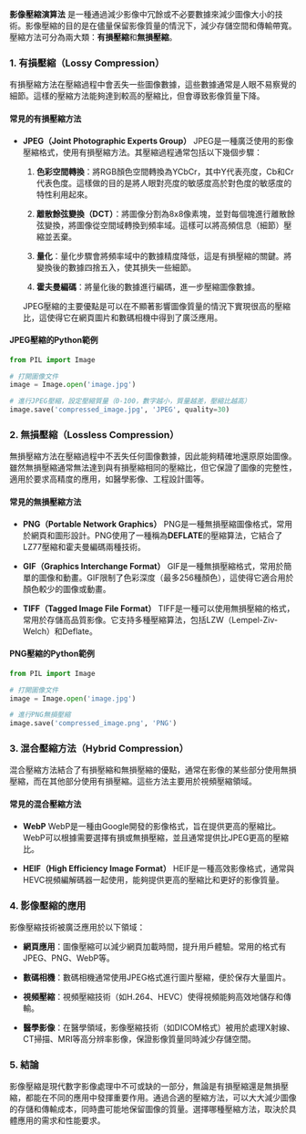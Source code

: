 **影像壓縮演算法** 是一種通過減少影像中冗餘或不必要數據來減少圖像大小的技術。影像壓縮的目的是在儘量保留影像質量的情況下，減少存儲空間和傳輸帶寬。壓縮方法可分為兩大類：**有損壓縮**和**無損壓縮**。

### 1. **有損壓縮（Lossy Compression）**

有損壓縮方法在壓縮過程中會丟失一些圖像數據，這些數據通常是人眼不易察覺的細節。這樣的壓縮方法能夠達到較高的壓縮比，但會導致影像質量下降。

#### **常見的有損壓縮方法**

- **JPEG（Joint Photographic Experts Group）**
  JPEG是一種廣泛使用的影像壓縮格式，使用有損壓縮方法。其壓縮過程通常包括以下幾個步驟：
  
  1. **色彩空間轉換**：將RGB顏色空間轉換為YCbCr，其中Y代表亮度，Cb和Cr代表色度。這樣做的目的是將人眼對亮度的敏感度高於對色度的敏感度的特性利用起來。
  
  2. **離散餘弦變換（DCT）**：將圖像分割為8x8像素塊，並對每個塊進行離散餘弦變換，將圖像從空間域轉換到頻率域。這樣可以將高頻信息（細節）壓縮並丟棄。
  
  3. **量化**：量化步驟會將頻率域中的數據精度降低，這是有損壓縮的關鍵。將變換後的數據四捨五入，使其損失一些細節。
  
  4. **霍夫曼編碼**：將量化後的數據進行編碼，進一步壓縮圖像數據。
  
  JPEG壓縮的主要優點是可以在不顯著影響圖像質量的情況下實現很高的壓縮比，這使得它在網頁圖片和數碼相機中得到了廣泛應用。

#### **JPEG壓縮的Python範例**

```python
from PIL import Image

# 打開圖像文件
image = Image.open('image.jpg')

# 進行JPEG壓縮，設定壓縮質量（0-100，數字越小，質量越差，壓縮比越高）
image.save('compressed_image.jpg', 'JPEG', quality=30)
```

### 2. **無損壓縮（Lossless Compression）**

無損壓縮方法在壓縮過程中不丟失任何圖像數據，因此能夠精確地還原原始圖像。雖然無損壓縮通常無法達到與有損壓縮相同的壓縮比，但它保證了圖像的完整性，適用於要求高精度的應用，如醫學影像、工程設計圖等。

#### **常見的無損壓縮方法**

- **PNG（Portable Network Graphics）**
  PNG是一種無損壓縮圖像格式，常用於網頁和圖形設計。PNG使用了一種稱為**DEFLATE**的壓縮算法，它結合了LZ77壓縮和霍夫曼編碼兩種技術。

- **GIF（Graphics Interchange Format）**
  GIF是一種無損壓縮格式，常用於簡單的圖像和動畫。GIF限制了色彩深度（最多256種顏色），這使得它適合用於顏色較少的圖像或動畫。

- **TIFF（Tagged Image File Format）**
  TIFF是一種可以使用無損壓縮的格式，常用於存儲高品質影像。它支持多種壓縮算法，包括LZW（Lempel-Ziv-Welch）和Deflate。

#### **PNG壓縮的Python範例**

```python
from PIL import Image

# 打開圖像文件
image = Image.open('image.jpg')

# 進行PNG無損壓縮
image.save('compressed_image.png', 'PNG')
```

### 3. **混合壓縮方法（Hybrid Compression）**

混合壓縮方法結合了有損壓縮和無損壓縮的優點，通常在影像的某些部分使用無損壓縮，而在其他部分使用有損壓縮。這些方法主要用於視頻壓縮領域。

#### **常見的混合壓縮方法**

- **WebP**
  WebP是一種由Google開發的影像格式，旨在提供更高的壓縮比。WebP可以根據需要選擇有損或無損壓縮，並且通常提供比JPEG更高的壓縮比。

- **HEIF（High Efficiency Image Format）**
  HEIF是一種高效影像格式，通常與HEVC視頻編解碼器一起使用，能夠提供更高的壓縮比和更好的影像質量。

### 4. **影像壓縮的應用**

影像壓縮技術被廣泛應用於以下領域：

- **網頁應用**：圖像壓縮可以減少網頁加載時間，提升用戶體驗。常用的格式有JPEG、PNG、WebP等。
  
- **數碼相機**：數碼相機通常使用JPEG格式進行圖片壓縮，便於保存大量圖片。

- **視頻壓縮**：視頻壓縮技術（如H.264、HEVC）使得視頻能夠高效地儲存和傳輸。

- **醫學影像**：在醫學領域，影像壓縮技術（如DICOM格式）被用於處理X射線、CT掃描、MRI等高分辨率影像，保證影像質量同時減少存儲空間。

### 5. **結論**

影像壓縮是現代數字影像處理中不可或缺的一部分，無論是有損壓縮還是無損壓縮，都能在不同的應用中發揮重要作用。通過合適的壓縮方法，可以大大減少圖像的存儲和傳輸成本，同時盡可能地保留圖像的質量。選擇哪種壓縮方法，取決於具體應用的需求和性能要求。